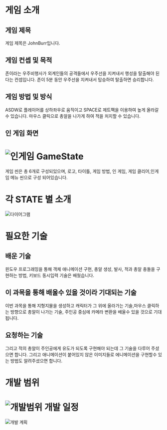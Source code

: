 게임 소개 
==============================
## 게임 제목
게임 제목은 JohnBurr입니다.
## 게임 컨셉 및 목적
존이라는 우주비행사가 외계인들의 공격들에서 우주선을 지켜내서 행성을 탈출해야 된다는 컨셉입니다.
존이 5분 동안 우주선을 지켜내서 탑승하여 탈출하면 승리합니다.

## 게임 방법 및 방식
ASDW로 플레이어를 상하좌우로 움직이고 SPACE로 제트팩을 이용하여 높게 올라갈 수 있습니다. 
마우스 클릭으로 총알을 나가게 하여 적을 처지할 수 있습니다.

## 인 게임 화면
![인게임](https://user-images.githubusercontent.com/71173523/95881838-fbd0bc00-0db3-11eb-99aa-586723019d38.PNG)
GameState
========================================
게임 씬은 총 6개로 구성되있으며, 로고, 타이틀, 게임 방법, 인 게임, 게임 클리어,인게임 메뉴 씬으로 구성 되어있습니다.

 
각 STATE 별 소개
==============================================
![다이어그램](https://user-images.githubusercontent.com/71173523/95606498-61136d00-0a95-11eb-9d59-4784347a9b7c.PNG)

필요한 기술
==================================================
## 배운 기술
윈도우 프로그래밍을 통해 객체 애니메이션 구현, 총알 생성, 발사, 적과 총알 충돌을 구현하는 방법, 키보드 동시입력 기술은 배웠습니다.
## 이 과목을 통해 배울수 있을 것이라 기대되는 기술
이번 과목을 통해 지형지물을 생성하고 캐릭터가 그 위에 올라가는 기술,마우스 클릭하는 방향으로
총알이 나가는 기술, 주인공 중심에 카메라 변환을 배울수 있을 것으로 기대됩니다. 
## 요청하는 기술
그리고 적의 총알이 주인공에게 유도가 되도록 구현해야 되는데 그 기술을 다루어 주셨으면 합니다. 그리고 애니메이션이 붙어있지
않은 이미지들로 에니메이션을 구현할수 있는 방법도 알려주셨으면 합니다.

개발 범위
==================================================
![개발범위](https://user-images.githubusercontent.com/71173523/95606510-640e5d80-0a95-11eb-92fd-86fe531a74b1.PNG)
개발 일정
==================================================
![개발 계획](https://user-images.githubusercontent.com/71173523/95606513-653f8a80-0a95-11eb-90d3-d60e50c4e33f.PNG)